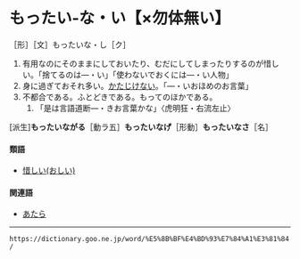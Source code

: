 # もったい‐な・い【×勿体無い】

［形］［文］もったいな・し［ク］
1. 有用なのにそのままにしておいたり、むだにしてしまったりするのが惜しい。「捨てるのは―・い」「使わないでおくには―・い人物」
2. 身に過ぎておそれ多い。[かたじけない](かたじけない（忝い／辱い）)。「―・いおほめのお言葉」
3. 不都合である。ふとどきである。もってのほかである。    
    1.  「是は言語道断―・きお言葉かな」〈虎明狂・右流左止〉
        

\[派生\]**もったいながる**［動ラ五］**もったいなげ**［形動］**もったいなさ**［名］

#### 類語

-   [惜しい(おしい)](おしい（惜しい）)

#### 関連語

-   [あたら](https://dictionary.goo.ne.jp/word/%E5%8F%AF%E6%83%9C_%28%E3%81%82%E3%81%9F%E3%82%89%29/#jn-4653)

---
`https://dictionary.goo.ne.jp/word/%E5%8B%BF%E4%BD%93%E7%84%A1%E3%81%84/`